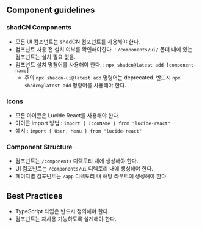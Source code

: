 ## Component guidelines

### shadCN Components

- 모든 UI 컴포넌트는 shadCN 컴포넌트를 사용해야 한다.
- 컴포넌트 사용 전 설치 여부를 확인해야한다. : `/components/ui/` 폴더 내에 있는 컴포넌트는 설치 필요 없음.
- 컴포넌트 설치 명쳥어를 사용해야 한다. : `npx shadcn@latest add [component-name]`
    - 주의 `npx shadcn-ui@latest add` 명령어는 deprecated. 반드시 `npx shadcn@latest add` 명령어를 사용해야 한다.

### Icons

- 모든 아이콘은 Lucide React를 사용해야 한다.
- 아이콘 import 방법 : `import { IconName } from "lucide-react"`
- 예시 : `import { User, Menu } from "lucide-react"`

### Component Structure

- 컴포넌트는 `/components` 디렉토리 내에 생성해야 한다.
- UI 컴포넌트는 `/components/ui` 디렉토리 내에 생성해야 한다.
- 페이지별 컴포넌트는 `/app` 디렉토리 내 해당 라우트에 생성해야 한다.

## Best Practices

- TypeScript 타입은 반드시 정의해야 한다.
- 컴포넌트는 재사용 가능하도록 설계해야 한다.
